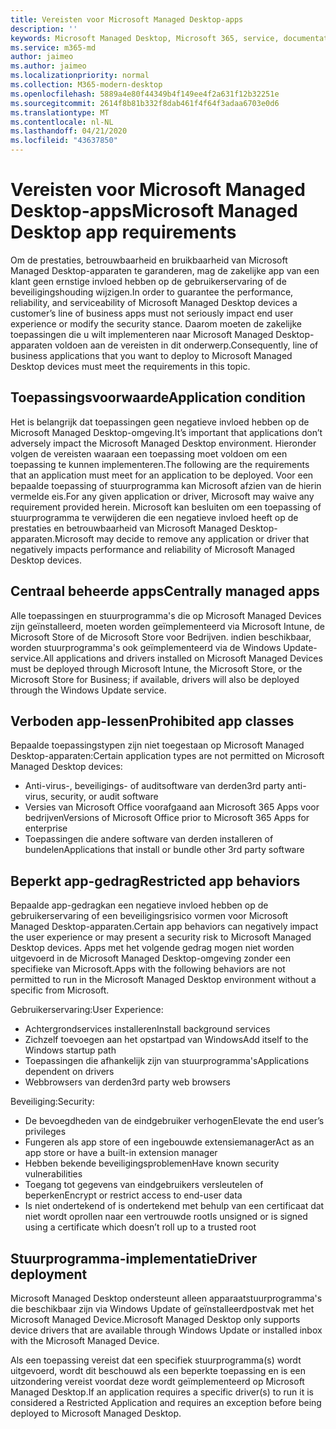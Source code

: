 ```yaml
---
title: Vereisten voor Microsoft Managed Desktop-apps
description: ''
keywords: Microsoft Managed Desktop, Microsoft 365, service, documentatie
ms.service: m365-md
author: jaimeo
ms.author: jaimeo
ms.localizationpriority: normal
ms.collection: M365-modern-desktop
ms.openlocfilehash: 5889a4e80f44349b4f149ee4f2a631f12b32251e
ms.sourcegitcommit: 2614f8b81b332f8dab461f4f64f3adaa6703e0d6
ms.translationtype: MT
ms.contentlocale: nl-NL
ms.lasthandoff: 04/21/2020
ms.locfileid: "43637850"
---
```

# <a name="microsoft-managed-desktop-app-requirements"></a><span data-ttu-id="d2099-103">Vereisten voor Microsoft Managed Desktop-apps</span><span class="sxs-lookup"><span data-stu-id="d2099-103">Microsoft Managed Desktop app requirements</span></span>

<!--This topic is the target for aka.ms/app-req. This is aka link is used from EA agreement for MMD. do not delete.-->

<!--Application addendum -->
 
<span data-ttu-id="d2099-104">Om de prestaties, betrouwbaarheid en bruikbaarheid van Microsoft Managed Desktop-apparaten te garanderen, mag de zakelijke app van een klant geen ernstige invloed hebben op de gebruikerservaring of de beveiligingshouding wijzigen.</span><span class="sxs-lookup"><span data-stu-id="d2099-104">In order to guarantee the performance, reliability, and serviceability of Microsoft Managed Desktop devices a customer’s line of business apps must not seriously impact end user experience or modify the security stance.</span></span> <span data-ttu-id="d2099-105">Daarom moeten de zakelijke toepassingen die u wilt implementeren naar Microsoft Managed Desktop-apparaten voldoen aan de vereisten in dit onderwerp.</span><span class="sxs-lookup"><span data-stu-id="d2099-105">Consequently, line of business applications that you want to deploy to Microsoft Managed Desktop devices must meet the requirements in this topic.</span></span>

## <a name="application-condition"></a><span data-ttu-id="d2099-106">Toepassingsvoorwaarde</span><span class="sxs-lookup"><span data-stu-id="d2099-106">Application condition</span></span>

<span data-ttu-id="d2099-107">Het is belangrijk dat toepassingen geen negatieve invloed hebben op de Microsoft Managed Desktop-omgeving.</span><span class="sxs-lookup"><span data-stu-id="d2099-107">It’s important that applications don’t adversely impact the Microsoft Managed Desktop environment.</span></span> <span data-ttu-id="d2099-108">Hieronder volgen de vereisten waaraan een toepassing moet voldoen om een toepassing te kunnen implementeren.</span><span class="sxs-lookup"><span data-stu-id="d2099-108">The following are the requirements that an application must meet for an application to be deployed.</span></span> <span data-ttu-id="d2099-109">Voor een bepaalde toepassing of stuurprogramma kan Microsoft afzien van de hierin vermelde eis.</span><span class="sxs-lookup"><span data-stu-id="d2099-109">For any given application or driver, Microsoft may waive any requirement provided herein.</span></span> <span data-ttu-id="d2099-110">Microsoft kan besluiten om een toepassing of stuurprogramma te verwijderen die een negatieve invloed heeft op de prestaties en betrouwbaarheid van Microsoft Managed Desktop-apparaten.</span><span class="sxs-lookup"><span data-stu-id="d2099-110">Microsoft may decide to remove any application or driver that negatively impacts performance and reliability of Microsoft Managed Desktop devices.</span></span>

## <a name="centrally-managed-apps"></a><span data-ttu-id="d2099-111">Centraal beheerde apps</span><span class="sxs-lookup"><span data-stu-id="d2099-111">Centrally managed apps</span></span>

<span data-ttu-id="d2099-112">Alle toepassingen en stuurprogramma's die op Microsoft Managed Devices zijn geïnstalleerd, moeten worden geïmplementeerd via Microsoft Intune, de Microsoft Store of de Microsoft Store voor Bedrijven. indien beschikbaar, worden stuurprogramma's ook geïmplementeerd via de Windows Update-service.</span><span class="sxs-lookup"><span data-stu-id="d2099-112">All applications and drivers installed on Microsoft Managed Devices must be deployed through Microsoft Intune, the Microsoft Store, or the Microsoft Store for Business; if available, drivers will also be deployed through the Windows Update service.</span></span> 

## <a name="prohibited-app-classes"></a><span data-ttu-id="d2099-113">Verboden app-lessen</span><span class="sxs-lookup"><span data-stu-id="d2099-113">Prohibited app classes</span></span>

<span data-ttu-id="d2099-114">Bepaalde toepassingstypen zijn niet toegestaan op Microsoft Managed Desktop-apparaten:</span><span class="sxs-lookup"><span data-stu-id="d2099-114">Certain application types are not permitted on Microsoft Managed Desktop devices:</span></span>
- <span data-ttu-id="d2099-115">Anti-virus-, beveiligings- of auditsoftware van derden</span><span class="sxs-lookup"><span data-stu-id="d2099-115">3rd party anti-virus, security, or audit software</span></span>
- <span data-ttu-id="d2099-116">Versies van Microsoft Office voorafgaand aan Microsoft 365 Apps voor bedrijven</span><span class="sxs-lookup"><span data-stu-id="d2099-116">Versions of Microsoft Office prior to Microsoft 365 Apps for enterprise</span></span>
- <span data-ttu-id="d2099-117">Toepassingen die andere software van derden installeren of bundelen</span><span class="sxs-lookup"><span data-stu-id="d2099-117">Applications that install or bundle other 3rd party software</span></span>

## <a name="restricted-app-behaviors"></a><span data-ttu-id="d2099-118">Beperkt app-gedrag</span><span class="sxs-lookup"><span data-stu-id="d2099-118">Restricted app behaviors</span></span>

<span data-ttu-id="d2099-119">Bepaalde app-gedragkan een negatieve invloed hebben op de gebruikerservaring of een beveiligingsrisico vormen voor Microsoft Managed Desktop-apparaten.</span><span class="sxs-lookup"><span data-stu-id="d2099-119">Certain app behaviors can negatively impact the user experience or may present a security risk to Microsoft Managed Desktop devices.</span></span> <span data-ttu-id="d2099-120">Apps met het volgende gedrag mogen niet worden uitgevoerd in de Microsoft Managed Desktop-omgeving zonder een specifieke van Microsoft.</span><span class="sxs-lookup"><span data-stu-id="d2099-120">Apps with the following behaviors are not permitted to run in the Microsoft Managed Desktop environment without a specific  from Microsoft.</span></span>

<span data-ttu-id="d2099-121">Gebruikerservaring:</span><span class="sxs-lookup"><span data-stu-id="d2099-121">User Experience:</span></span>
- <span data-ttu-id="d2099-122">Achtergrondservices installeren</span><span class="sxs-lookup"><span data-stu-id="d2099-122">Install background services</span></span>
- <span data-ttu-id="d2099-123">Zichzelf toevoegen aan het opstartpad van Windows</span><span class="sxs-lookup"><span data-stu-id="d2099-123">Add itself to the Windows startup path</span></span>
- <span data-ttu-id="d2099-124">Toepassingen die afhankelijk zijn van stuurprogramma's</span><span class="sxs-lookup"><span data-stu-id="d2099-124">Applications dependent on drivers</span></span>
- <span data-ttu-id="d2099-125">Webbrowsers van derden</span><span class="sxs-lookup"><span data-stu-id="d2099-125">3rd party web browsers</span></span>

<span data-ttu-id="d2099-126">Beveiliging:</span><span class="sxs-lookup"><span data-stu-id="d2099-126">Security:</span></span>
- <span data-ttu-id="d2099-127">De bevoegdheden van de eindgebruiker verhogen</span><span class="sxs-lookup"><span data-stu-id="d2099-127">Elevate the end user’s privileges</span></span>
- <span data-ttu-id="d2099-128">Fungeren als app store of een ingebouwde extensiemanager</span><span class="sxs-lookup"><span data-stu-id="d2099-128">Act as an app store or have a built-in extension manager</span></span>
- <span data-ttu-id="d2099-129">Hebben bekende beveiligingsproblemen</span><span class="sxs-lookup"><span data-stu-id="d2099-129">Have known security vulnerabilities</span></span>
- <span data-ttu-id="d2099-130">Toegang tot gegevens van eindgebruikers versleutelen of beperken</span><span class="sxs-lookup"><span data-stu-id="d2099-130">Encrypt or restrict access to end-user data</span></span>
- <span data-ttu-id="d2099-131">Is niet ondertekend of is ondertekend met behulp van een certificaat dat niet wordt oprollen naar een vertrouwde root</span><span class="sxs-lookup"><span data-stu-id="d2099-131">Is unsigned or is signed using a certificate which doesn’t roll up to a trusted root</span></span>


## <a name="driver-deployment"></a><span data-ttu-id="d2099-132">Stuurprogramma-implementatie</span><span class="sxs-lookup"><span data-stu-id="d2099-132">Driver deployment</span></span>

<span data-ttu-id="d2099-133">Microsoft Managed Desktop ondersteunt alleen apparaatstuurprogramma's die beschikbaar zijn via Windows Update of geïnstalleerdpostvak met het Microsoft Managed Device.</span><span class="sxs-lookup"><span data-stu-id="d2099-133">Microsoft Managed Desktop only supports device drivers that are available through Windows Update or installed inbox with the Microsoft Managed Device.</span></span> 

<span data-ttu-id="d2099-134">Als een toepassing vereist dat een specifiek stuurprogramma(s) wordt uitgevoerd, wordt dit beschouwd als een beperkte toepassing en is een uitzondering vereist voordat deze wordt geïmplementeerd op Microsoft Managed Desktop.</span><span class="sxs-lookup"><span data-stu-id="d2099-134">If an application requires a specific driver(s) to run it is considered a Restricted Application and requires an exception before being deployed to Microsoft Managed Desktop.</span></span> 


